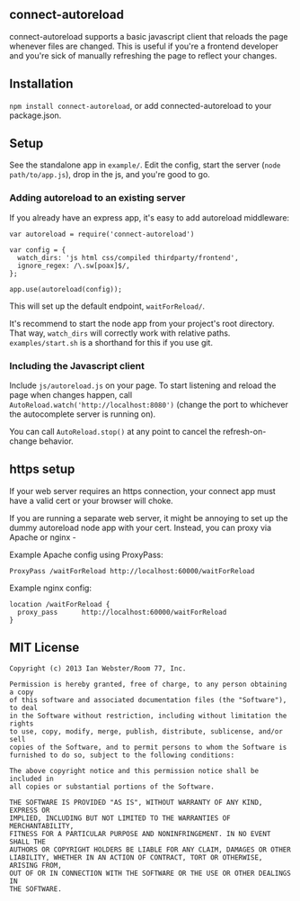 connect-autoreload
-----------------

connect-autoreload supports a basic javascript client that reloads the page whenever files are changed.  This is useful if you're a frontend developer and you're sick of manually refreshing the page to reflect your changes.

## Installation

`npm install connect-autoreload`, or add connected-autoreload to your package.json.

## Setup

See the standalone app in `example/`.  Edit the config, start the server (`node path/to/app.js`), drop in the js, and you're good to go.

### Adding autoreload to an existing server

If you already have an express app, it's easy to add autoreload middleware:

    var autoreload = require('connect-autoreload')
    
    var config = {
      watch_dirs: 'js html css/compiled thirdparty/frontend',
      ignore_regex: /\.sw[poax]$/,
    };
    
    app.use(autoreload(config));

This will set up the default endpoint, `waitForReload/`.

It's recommend to start the node app from your project's root directory.  That way, `watch_dirs` will correctly work with relative paths.  `examples/start.sh` is a shorthand for this if you use git.

### Including the Javascript client

Include `js/autoreload.js` on your page.  To start listening and reload the page when changes happen, call `AutoReload.watch('http://localhost:8080')` (change the port to whichever the autocomplete server is running on).

You can call `AutoReload.stop()` at any point to cancel the refresh-on-change behavior.

## https setup

If your web server requires an https connection, your connect app must have a valid cert or your browser will choke.

If you are running a separate web server, it might be annoying to set up the dummy autoreload node app with your cert.  Instead, you can proxy via Apache or nginx -

Example Apache config using ProxyPass:

    ProxyPass /waitForReload http://localhost:60000/waitForReload

Example nginx config:

    location /waitForReload {
      proxy_pass      http://localhost:60000/waitForReload
    }


## MIT License

```
Copyright (c) 2013 Ian Webster/Room 77, Inc.

Permission is hereby granted, free of charge, to any person obtaining a copy
of this software and associated documentation files (the "Software"), to deal
in the Software without restriction, including without limitation the rights
to use, copy, modify, merge, publish, distribute, sublicense, and/or sell
copies of the Software, and to permit persons to whom the Software is
furnished to do so, subject to the following conditions:

The above copyright notice and this permission notice shall be included in
all copies or substantial portions of the Software.

THE SOFTWARE IS PROVIDED "AS IS", WITHOUT WARRANTY OF ANY KIND, EXPRESS OR
IMPLIED, INCLUDING BUT NOT LIMITED TO THE WARRANTIES OF MERCHANTABILITY,
FITNESS FOR A PARTICULAR PURPOSE AND NONINFRINGEMENT. IN NO EVENT SHALL THE
AUTHORS OR COPYRIGHT HOLDERS BE LIABLE FOR ANY CLAIM, DAMAGES OR OTHER
LIABILITY, WHETHER IN AN ACTION OF CONTRACT, TORT OR OTHERWISE, ARISING FROM,
OUT OF OR IN CONNECTION WITH THE SOFTWARE OR THE USE OR OTHER DEALINGS IN
THE SOFTWARE.
```
